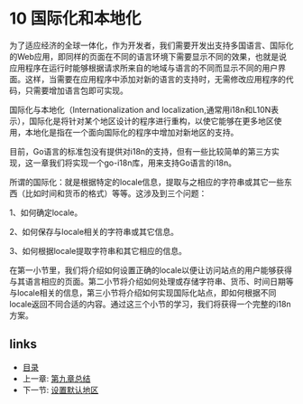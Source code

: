 # 10 国际化和本地化
为了适应经济的全球一体化，作为开发者，我们需要开发出支持多国语言、国际化的Web应用，即同样的页面在不同的语言环境下需要显示不同的效果，也就是说应用程序在运行时能够根据请求所来自的地域与语言的不同而显示不同的用户界面。这样，当需要在应用程序中添加对新的语言的支持时，无需修改应用程序的代码，只需要增加语言包即可实现。

国际化与本地化（Internationalization and localization,通常用i18n和L10N表示），国际化是将针对某个地区设计的程序进行重构，以使它能够在更多地区使用，本地化是指在一个面向国际化的程序中增加对新地区的支持。

目前，Go语言的标准包没有提供对i18n的支持，但有一些比较简单的第三方实现，这一章我们将实现一个go-i18n库，用来支持Go语言的i18n。

所谓的国际化：就是根据特定的locale信息，提取与之相应的字符串或其它一些东西（比如时间和货币的格式）等等。这涉及到三个问题：

1、如何确定locale。

2、如何保存与locale相关的字符串或其它信息。

3、如何根据locale提取字符串和其它相应的信息。

在第一小节里，我们将介绍如何设置正确的locale以便让访问站点的用户能够获得与其语言相应的页面。第二小节将介绍如何处理或存储字符串、货币、时间日期等与locale相关的信息，第三小节将介绍如何实现国际化站点，即如何根据不同locale返回不同合适的内容。通过这三个小节的学习，我们将获得一个完整的i18n方案。


## links
   * [目录](<preface.md>)
   * 上一章: [第九章总结](<09.7.md>)
   * 下一节: [设置默认地区](<10.1.md>)
